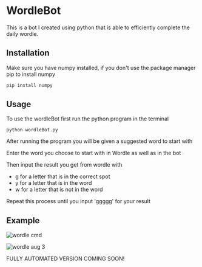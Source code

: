 # WordleBot
This is a bot I created using python that is able to efficiently complete the daily wordle.

## Installation
Make sure you have numpy installed, if you don't use the package manager pip to install numpy

```bash
pip install numpy
```

## Usage
To use the wordleBot first run the python program in the terminal

```terminal
python wordleBot.py
```

After running the program you will be given a suggested word to start with

Enter the word you choose to start with in Wordle as well as in the bot

Then input the result you get from wordle with
- g for a letter that is in the correct spot
- y for a letter that is in the word
- w for a letter that is not in the word

Repeat this process until you input 'ggggg' for your result

## Example
![wordle cmd](https://user-images.githubusercontent.com/104728253/182633944-6a1eea63-59bc-453f-836e-bcf48cea5494.jpg)

![wordle aug 3](https://user-images.githubusercontent.com/104728253/182633919-a5819482-8218-4fd2-84eb-aa50d5735864.jpg)

FULLY AUTOMATED VERSION COMING SOON!
